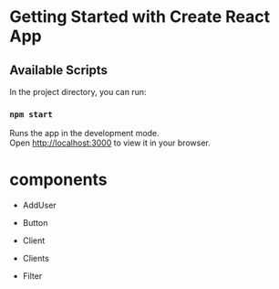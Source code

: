 # Getting Started with Create React App
## Available Scripts
In the project directory, you can run:

### `npm start`

Runs the app in the development mode.\
Open [http://localhost:3000](http://localhost:3000) to view it in your browser.


# components
* AddUser

* Button

* Client

* Clients

* Filter


